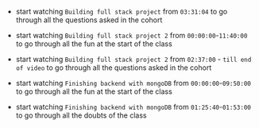 - start watching `Building full stack project` from `03:31:04` to go through all the questions asked in the cohort

- start watching `Building full stack project 2` from `00:00:00`-`11:40:00` to go through all the fun at the start of the class

- start watching `Building full stack project 2` from `02:37:00` - `till end of video` to go through all the questions asked in the cohort

- start watching `Finishing backend with mongoDB` from `00:00:00`-`09:50:00` to go through all the fun at the start of the class

- start watching `Finishing backend with mongoDB` from `01:25:40`-`01:53:00` to go through all the doubts of the class
